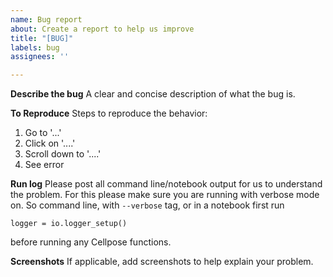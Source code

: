 ```yaml
---
name: Bug report
about: Create a report to help us improve
title: "[BUG]"
labels: bug
assignees: ''

---
```


**Describe the bug**
A clear and concise description of what the bug is.

**To Reproduce**
Steps to reproduce the behavior:
1. Go to '...'
2. Click on '....'
3. Scroll down to '....'
4. See error 

**Run log**
Please post all command line/notebook output for us to understand the problem. For this please make sure you are running with verbose mode on. So command line, with `--verbose` tag, or in a notebook first run 
```from cellpose import io 
logger = io.logger_setup()
``` 
before running any Cellpose functions.

**Screenshots**
If applicable, add screenshots to help explain your problem.
